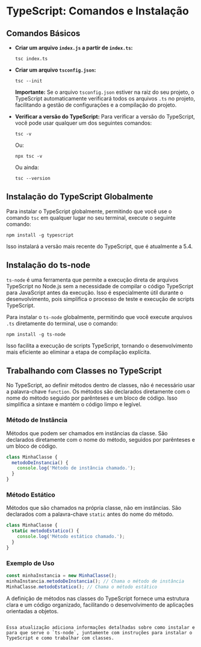 # TypeScript: Comandos e Instalação

## Comandos Básicos

- **Criar um arquivo `index.js` a partir de `index.ts`:**
  ```
  tsc index.ts
  ```

- **Criar um arquivo `tsconfig.json`:**
  ```
  tsc --init
  ```
  **Importante:** Se o arquivo `tsconfig.json` estiver na raiz do seu projeto, o TypeScript automaticamente verificará todos os arquivos `.ts` no projeto, facilitando a gestão de configurações e a compilação do projeto.

- **Verificar a versão do TypeScript:**
  Para verificar a versão do TypeScript, você pode usar qualquer um dos seguintes comandos:
  ```
  tsc -v
  ```
  Ou:
  ```
  npx tsc -v
  ```
  Ou ainda:
  ```
  tsc --version
  ```

## Instalação do TypeScript Globalmente

Para instalar o TypeScript globalmente, permitindo que você use o comando `tsc` em qualquer lugar no seu terminal, execute o seguinte comando:
```
npm install -g typescript
```
Isso instalará a versão mais recente do TypeScript, que é atualmente a 5.4.

## Instalação do ts-node

`ts-node` é uma ferramenta que permite a execução direta de arquivos TypeScript no Node.js sem a necessidade de compilar o código TypeScript para JavaScript antes da execução. Isso é especialmente útil durante o desenvolvimento, pois simplifica o processo de teste e execução de scripts TypeScript.

Para instalar o `ts-node` globalmente, permitindo que você execute arquivos `.ts` diretamente do terminal, use o comando:
```
npm install -g ts-node
```

Isso facilita a execução de scripts TypeScript, tornando o desenvolvimento mais eficiente ao eliminar a etapa de compilação explícita.

## Trabalhando com Classes no TypeScript

No TypeScript, ao definir métodos dentro de classes, não é necessário usar a palavra-chave `function`. Os métodos são declarados diretamente com o nome do método seguido por parênteses e um bloco de código. Isso simplifica a sintaxe e mantém o código limpo e legível.

### Método de Instância

Métodos que podem ser chamados em instâncias da classe. São declarados diretamente com o nome do método, seguidos por parênteses e um bloco de código.

```typescript
class MinhaClasse {
  metodoDeInstancia() {
    console.log('Método de instância chamado.');
  }
}
```

### Método Estático

Métodos que são chamados na própria classe, não em instâncias. São declarados com a palavra-chave `static` antes do nome do método.

```typescript
class MinhaClasse {
  static metodoEstatico() {
    console.log('Método estático chamado.');
  }
}
```

### Exemplo de Uso

```typescript
const minhaInstancia = new MinhaClasse();
minhaInstancia.metodoDeInstancia(); // Chama o método de instância
MinhaClasse.metodoEstatico(); // Chama o método estático
```

A definição de métodos nas classes do TypeScript fornece uma estrutura clara e um código organizado, facilitando o desenvolvimento de aplicações orientadas a objetos.
```

Essa atualização adiciona informações detalhadas sobre como instalar e para que serve o `ts-node`, juntamente com instruções para instalar o TypeScript e como trabalhar com classes.